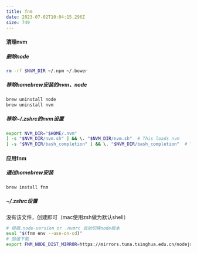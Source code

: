 ```yaml
---
title: fnm
date: 2023-07-02T10:04:15.296Z
size: 749
---
```

#### 清理nvm

##### 删除node

```sh
rm -rf $NVM_DIR ~/.npm ~/.bower
```

##### 移除homebrew安装的nvm、node

```sh
brew uninstall node
brew uninstall nvm
```

##### 移除~/.zshrc的nvm设置

```sh
export NVM_DIR="$HOME/.nvm"
[ -s "$NVM_DIR/nvm.sh" ] && \. "$NVM_DIR/nvm.sh"  # This loads nvm
[ -s "$NVM_DIR/bash_completion" ] && \. "$NVM_DIR/bash_completion"  # This loads nvm bash
```

#### 应用fnm

##### 通过homebrew安装

```sh
brew install fnm
```

##### ~/.zshrc设置

没有该文件，创建即可（mac使用zsh做为默认shell）

```sh
# 根据.node-version or .nvmrc 自动切换node版本
eval "$(fnm env --use-on-cd)"
# 加速下载
export FNM_NODE_DIST_MIRROR=https://mirrors.tuna.tsinghua.edu.cn/nodejs-release/
```
